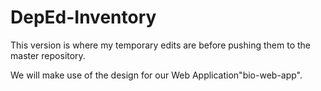 # DepEd-Inventory

This version is where my temporary edits are before pushing them to the master repository.

We will make use of the design for our Web Application"bio-web-app". 
